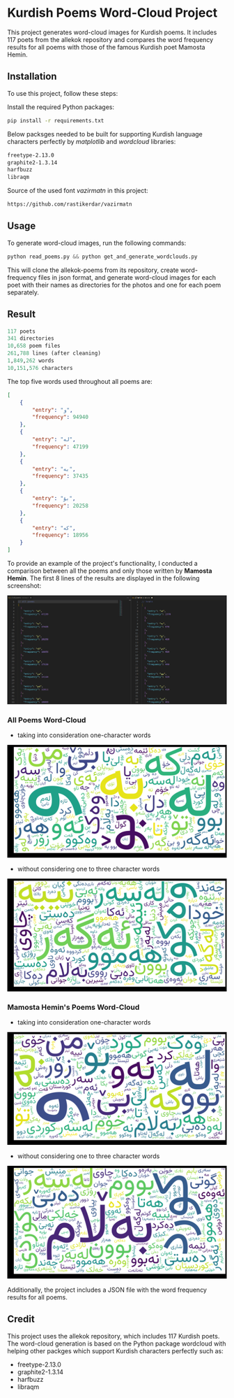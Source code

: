# Kurdish Poems Word-Cloud Project

This project generates word-cloud images for Kurdish poems. It includes 117 poets from the allekok repository and compares the word frequency results for all poems with those of the famous Kurdish poet Mamosta Hemin. 

## Installation

To use this project, follow these steps:

Install the required Python packages:

```bash
pip install -r requirements.txt
```

Below packsges needed to be built for supporting Kurdish language characters perfectly by _matplotlib_ and _wordcloud_ libraries:

```bash
freetype-2.13.0
graphite2-1.3.14
harfbuzz
libraqm
```

Source of the used font _vazirmatn_ in this project:

```bash
https://github.com/rastikerdar/vazirmatn
```

## Usage

To generate word-cloud images, run the following commands:

```python
python read_poems.py && python get_and_generate_wordclouds.py
```

This will clone the allekok-poems from its repository, create word-frequency files in json format, and generate word-cloud images for each poet with their names as directories for the photos and one for each poem separately.

## Result

```python
117 poets
341 directories
10,658 poem files
261,788 lines (after cleaning)
1,849,262 words
10,151,576 characters
```

The top five words used throughout all poems are:

```json
[
    {
        "entry": "و",
        "frequency": 94940
    },
    {
        "entry": "لە",
        "frequency": 47199
    },
    {
        "entry": "بە",
        "frequency": 37435
    },
    {
        "entry": "بۆ",
        "frequency": 20258
    },
    {
        "entry": "کە",
        "frequency": 18956
    }
]
```

To provide an example of the project's functionality, I conducted a comparison between all the poems and only those written by **Mamosta Hemin**. The first 8 lines of the results are displayed in the following screenshot:


![comparing all poems and mamosta hemin's poems](./images/Screenshot%20from%202023-03-14%2021-56-21.png)

### All Poems Word-Cloud
- taking into consideration one-character words

![all_poems_01](./images/all_poems_01.png)

- without considering one to three character words

![all_poems_02](./images/all_poems_02.png)


### Mamosta Hemin's Poems Word-Cloud 
- taking into consideration one-character words

![hemin_01](./images/hemin_01.png)

- without considering one to three character words

![hemin_02](./images/hemin_02.png)



Additionally, the project includes a JSON file with the word frequency results for all poems.


## Credit

This project uses the allekok repository, which includes 117 Kurdish poets. The word-cloud generation is based on the Python package wordcloud with helping other packges which support Kurdish characters perfectly such as:
* freetype-2.13.0
* graphite2-1.3.14
* harfbuzz
* libraqm
